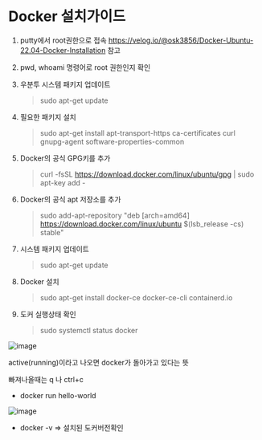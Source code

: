 <h1>Docker 설치가이드</h1>

1. putty에서 root권한으로 접속
https://velog.io/@osk3856/Docker-Ubuntu-22.04-Docker-Installation
참고

2. pwd, whoami 명령어로 root 권한인지 확인

3. 우분투 시스템 패키지 업데이트
    > sudo apt-get update

4. 필요한 패키지 설치
    > sudo apt-get install apt-transport-https ca-certificates curl gnupg-agent software-properties-common
    
5. Docker의 공식 GPG키를 추가
    > curl -fsSL https://download.docker.com/linux/ubuntu/gpg | sudo apt-key add -

6. Docker의 공식 apt 저장소를 추가    
    > sudo add-apt-repository "deb [arch=amd64] https://download.docker.com/linux/ubuntu $(lsb_release -cs) stable"

7. 시스템 패키지 업데이트
    > sudo apt-get update

8. Docker 설치
    > sudo apt-get install docker-ce docker-ce-cli containerd.io

9. 도커 실행상태 확인
    > sudo systemctl status docker
 
![image](https://github.com/welcomeglory/Docker/assets/153584777/9eee13be-1331-42f9-a390-5cbce991f749)

active(running)이라고 나오면 docker가 돌아가고 있다는 뜻

빠져나올때는 q 나 ctrl+c

- docker run hello-world
  
![image](https://github.com/welcomeglory/Docker/assets/153584777/6479856c-9181-44a3-86d7-f911b6e288ca)

- docker -v => 설치된 도커버전확인
 













